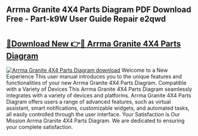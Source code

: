## Arrma Granite 4X4 Parts Diagram PDF Download Free - Part-k9W User Guide Repair e2qwd

# <h2><a href="http://dftvrtj.blite.top/?on=Arrma+Granite+4X4+Parts+Diagram">🔗Download New 👉🔴 Arrma Granite 4X4 Parts Diagram</a></h2>

[![Arrma Granite 4X4 Parts Diagram download](https://i.imgur.com/lujVjoI.png)](http://dftvrtj.blite.top/?on=Arrma+Granite+4X4+Parts+Diagram)
Welcome to a New Experience This user manual introduces you to the unique features and functionalities of your new Arrma Granite 4X4 Parts Diagram. Compatible with a Variety of Devices This Arrma Granite 4X4 Parts Diagram seamlessly integrates with a variety of devices and platforms. Arrma Granite 4X4 Parts Diagram offers users a range of advanced features, such as virtual assistant, smart notifications, customizable widgets, and automated tasks, all easily controlled through the user interface. Your Satisfaction is Our Mission Arrma Granite 4X4 Parts Diagram. We are dedicated to ensuring your complete satisfaction.

